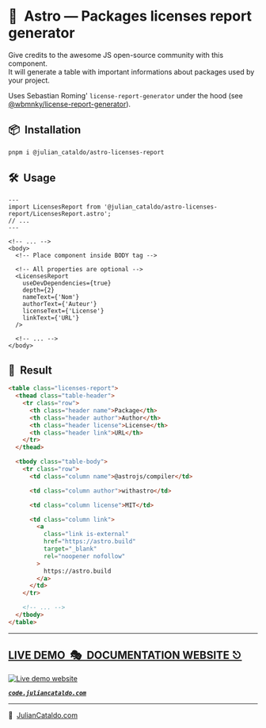 # 🚀  Astro — Packages licenses report generator

Give credits to the awesome JS open-source community with this component.  
It will generate a table with important informations about packages used by your project.

Uses Sebastian Roming' `license-report-generator` under the hood
(see [@wbmnky/license-report-generator](https://github.com/sebastianroming/license-report-generator)).

## 📦  Installation

```sh
pnpm i @julian_cataldo/astro-licenses-report
```

## 🛠  Usage

```astro
---
import LicensesReport from '@julian_cataldo/astro-licenses-report/LicensesReport.astro';
// ...
---
```

```astro
<!-- ... -->
<body>
  <!-- Place component inside BODY tag -->

  <!-- All properties are optional -->
  <LicensesReport
    useDevDependencies={true}
    depth={2}
    nameText={'Nom'}
    authorText={'Auteur'}
    licenseText={'License'}
    linkText={'URL'}
  />

  <!-- ... -->
</body>
```

## 🎉  Result

```html
<table class="licenses-report">
  <thead class="table-header">
    <tr class="row">
      <th class="header name">Package</th>
      <th class="header author">Author</th>
      <th class="header license">License</th>
      <th class="header link">URL</th>
    </tr>
  </thead>

  <tbody class="table-body">
    <tr class="row">
      <td class="column name">@astrojs/compiler</td>

      <td class="column author">withastro</td>

      <td class="column license">MIT</td>

      <td class="column link">
        <a
          class="link is-external"
          href="https://astro.build"
          target="_blank"
          rel="noopener nofollow"
        >
          https://astro.build
        </a>
      </td>
    </tr>

    <!-- ... -->
  </tbody>
</table>
```

<div class="git-footer">

---

## [LIVE DEMO  🎭  DOCUMENTATION WEBSITE ⎋](https://code.juliancataldo.com/)

[![Live demo website](https://code.juliancataldo.com/poster.png)](https://code.juliancataldo.com)

**_[`code.juliancataldo.com`](https://code.juliancataldo.com/)_**

---

🔗  [JulianCataldo.com](https://www.juliancataldo.com/)

</div>
